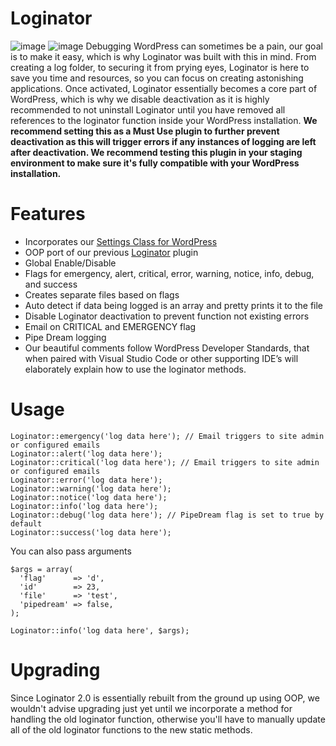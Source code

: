 # Loginator
![image](https://www.polyplugins.com/plugins/loginator/2.0/1.jpg)
![image](https://www.polyplugins.com/plugins/loginator/2.0/2.jpg)
Debugging WordPress can sometimes be a pain, our goal is to make it easy, which is why Loginator was built with this in mind. From creating a log folder, to securing it from prying eyes, Loginator is here to save you time and resources, so you can focus on creating astonishing applications. Once activated, Loginator essentially becomes a core part of WordPress, which is why we disable deactivation as it is highly recommended to not uninstall Loginator until you have removed all references to the loginator function inside your WordPress installation. **We recommend setting this as a Must Use plugin to further prevent deactivation as this will trigger errors if any instances of logging are left after deactivation. We recommend testing this plugin in your staging environment to make sure it's fully compatible with your WordPress installation.**

# Features
- Incorporates our [Settings Class for WordPress](https://github.com/PolyPlugins/Settings-Class-for-Wordpress "Settings Class for WordPress")
- OOP port of our previous [Loginator](https://wordpress.org/plugins/loginator/) plugin
- Global Enable/Disable
- Flags for emergency, alert, critical, error, warning, notice, info, debug, and success
- Creates separate files based on flags
- Auto detect if data being logged is an array and pretty prints it to the file
- Disable Loginator deactivation to prevent function not existing errors
- Email on CRITICAL and EMERGENCY flag
- Pipe Dream logging
- Our beautiful comments follow WordPress Developer Standards, that when paired with Visual Studio Code or other supporting IDE’s will elaborately explain how to use the loginator methods.

# Usage
```
Loginator::emergency('log data here'); // Email triggers to site admin or configured emails
Loginator::alert('log data here');
Loginator::critical('log data here'); // Email triggers to site admin or configured emails
Loginator::error('log data here');
Loginator::warning('log data here');
Loginator::notice('log data here');
Loginator::info('log data here');
Loginator::debug('log data here'); // PipeDream flag is set to true by default
Loginator::success('log data here');
```

You can also pass arguments

```
$args = array(
  'flag'      => 'd',
  'id'        => 23,
  'file'      => 'test',
  'pipedream' => false,
);

Loginator::info('log data here', $args);
```

# Upgrading
Since Loginator 2.0 is essentially rebuilt from the ground up using OOP, we wouldn't advise upgrading just yet until we incorporate a method for handling the old loginator function, otherwise you'll have to manually update all of the old loginator functions to the new static methods.
